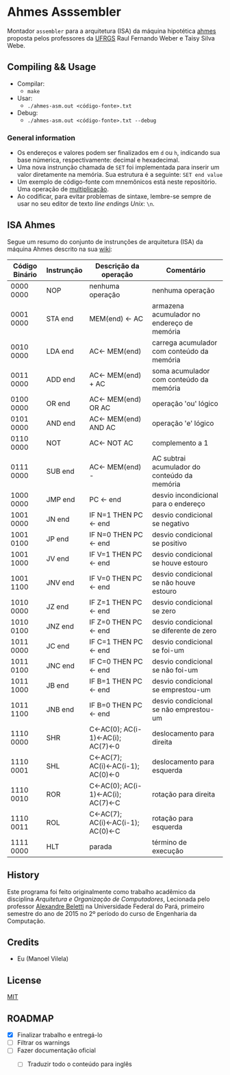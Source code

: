 # Ahmes Asssembler

Montador `assembler` para a arquitetura (ISA) da máquina hipotética [ahmes](http://inf.ufrgs.br/~vbuaraujo/sw/neander/ahmes.html) proposta pelos professores da [UFRGS](http://www.ufrgs.br/) Raul Fernando Weber e Taisy Silva Webe.

## Compiling && Usage

  * Compilar:
    * `make`
  * Usar:
    * `./ahmes-asm.out <código-fonte>.txt`
  * Debug:
    * `./ahmes-asm.out <código-fonte>.txt --debug`

### General information

  * Os endereços e valores podem ser finalizados em `d` ou `h`, indicando sua base númerica, respectivamente: decimal e hexadecimal. 
  * Uma nova instrunção chamada de `SET` foi implementada para inserir um valor diretamente na memória. Sua estrutura é a seguinte: `SET end value`
  * Um exemplo de código-fonte com mnemônicos está neste repositório. Uma operação de [multiplicação](multiplication-test.txt). 
  * Ao codificar, para evitar problemas de sintaxe, lembre-se sempre de usar no seu editor de texto _line endings_ _Unix_: `\n`.

## ISA Ahmes

Segue um resumo do conjunto de instrunções de arquitetura (ISA) da máquina Ahmes descrito na sua [wiki](https://pt.wikipedia.org/wiki/M%C3%A1quinas_hipot%C3%A9ticas_da_Universidade_Federal_do_Rio_Grande_do_Sul):

Código Binário |Instrunção | Descrição da operação            | Comentário
---------------|-----------|----------------------------------|-------------------------------------------
  0000 0000    |  NOP      | nenhuma operação                 | nenhuma operação
  0001 0000    |  STA end  | MEM(end) ← AC                    | armazena acumulador no endereço de memória
  0010 0000    |  LDA end  | AC← MEM(end)                     | carrega acumulador com conteúdo da memória
  0011 0000    |  ADD end  | AC← MEM(end) + AC                | soma acumulador com conteúdo da memória
  0100 0000    |  OR end   | AC← MEM(end) OR AC               | operação 'ou' lógico
  0101 0000    |  AND end  | AC← MEM(end) AND AC              | operação 'e' lógico
  0110 0000    |  NOT      | AC← NOT AC                       | complemento a 1
  0111 0000    |  SUB end  | AC← MEM(end) -                   | AC subtrai acumulador do conteúdo da memória
  1000 0000    |  JMP end  | PC ← end                         | desvio incondicional para o endereço
  1001 0000    |  JN end   | IF N=1 THEN PC ← end             | desvio condicional se negativo
  1001 0100    |  JP end   | IF N=0 THEN PC ← end             | desvio condicional se positivo
  1001 1000    |  JV end   | IF V=1 THEN PC ← end             | desvio condicional se houve estouro
  1001 1100    |  JNV end  | IF V=0 THEN PC ← end             | desvio condicional se não houve estouro
  1010 0000    |  JZ end   | IF Z=1 THEN PC ← end             | desvio condicional se zero
  1010 0100    |  JNZ end  | IF Z=0 THEN PC ← end             | desvio condicional se diferente de zero
  1011 0000    |  JC end   | IF C=1 THEN PC ← end             | desvio condicional se foi-um
  1011 0100    |  JNC end  | IF C=0 THEN PC ← end             | desvio condicional se não foi-um
  1011 1000    |  JB end   | IF B=1 THEN PC ← end             | desvio condicional se emprestou-um
  1011 1100    |  JNB end  | IF B=0 THEN PC ← end             | desvio condicional se não emprestou-um
  1110 0000    |  SHR      | C←AC(0); AC(i-1)←AC(i); AC(7)←0  | deslocamento para direita
  1110 0001    |  SHL      | C←AC(7); AC(i)←AC(i-1); AC(0)←0  | deslocamento para esquerda
  1110 0010    |  ROR      | C←AC(0); AC(i-1)←AC(i); AC(7)←C  | rotação para direita
  1110 0011    |  ROL      | C←AC(7); AC(i)←AC(i-1); AC(0)←C  | rotação para esquerda
  1111 0000    |  HLT      | parada                           | término de execução



## History

Este programa foi feito originalmente como trabalho acadêmico da disciplina _Arquitetura e Organização de Computadores_, Lecionada pelo professor [Alexandre Beletti](https://github.com/rhiguita) na Universidade Federal do Pará, primeiro semestre do ano de 2015 no 2º período do curso de Engenharia da Computação.

## Credits

  * Eu (Manoel Vilela)

## License

[MIT](LICENSE.md)

## ROADMAP

  - [X] Finalizar trabalho e entregá-lo
  - [ ] Filtrar os warnings
  - [ ] Fazer documentação oficial
    - [ ] Traduzir todo o conteúdo para inglês
  